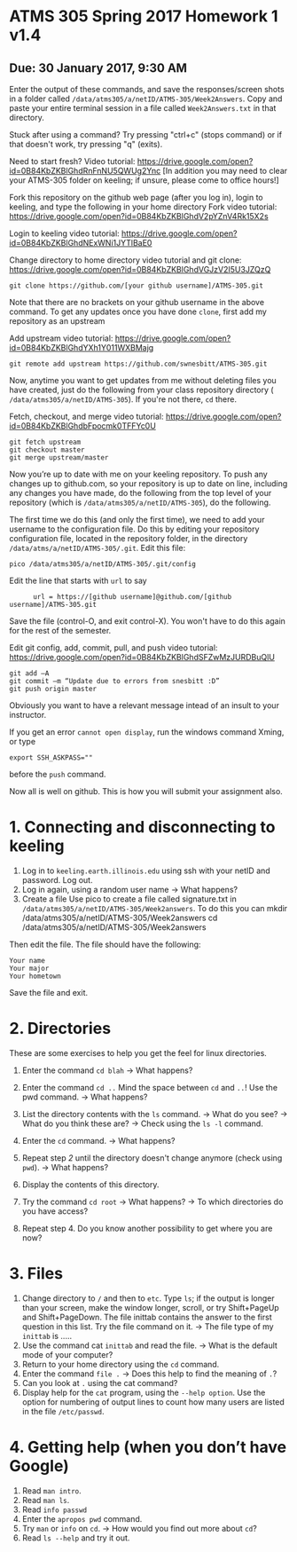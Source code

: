 # ATMS 305 Spring 2017 Homework 1  v1.4
## Due: 30 January 2017, 9:30 AM
Enter the output of these commands, and save the responses/screen shots in a folder called `/data/atms305/a/netID/ATMS-305/Week2Answers`.  Copy and paste your entire terminal session in a file called `Week2Answers.txt` in that directory.

Stuck after using a command?
Try pressing "ctrl+c" (stops command) or if that doesn't work, try pressing "q" (exits).

Need to start fresh?
Video tutorial: https://drive.google.com/open?id=0B84KbZKBlGhdRnFnNU5QWUg2Ync
[In addition you may need to clear your ATMS-305 folder on keeling; if unsure, please come to office hours!]

Fork this repository on the github web page (after you log in), login to keeling, and type the following in your home directory
Fork video tutorial: https://drive.google.com/open?id=0B84KbZKBlGhdV2pYZnV4Rk15X2s

Login to keeling video tutorial: https://drive.google.com/open?id=0B84KbZKBlGhdNExWNi1JYTlBaE0

Change directory to home directory video tutorial and git clone: https://drive.google.com/open?id=0B84KbZKBlGhdVGJzV2I5U3JZQzQ


```
git clone https://github.com/[your github username]/ATMS-305.git
```

Note that there are no brackets on your github username in the above command.  To get any updates once you have done `clone`, first add my repository as an upstream

Add upstream video tutorial: https://drive.google.com/open?id=0B84KbZKBlGhdYXh1Y011WXBMajg
```
git remote add upstream https://github.com/swnesbitt/ATMS-305.git
```
Now, anytime you want to get updates from me without deleting files you have created, just do the following from your class repository directory ( `/data/atms305/a/netID/ATMS-305`).  If you're not there, `cd` there.

Fetch, checkout, and merge video tutorial: https://drive.google.com/open?id=0B84KbZKBlGhdbFpocmk0TFFYc0U
```
git fetch upstream
git checkout master
git merge upstream/master
```
Now you’re up to date with me on your keeling repository.
To push any changes up to github.com, so your repository is up to date on line, including any changes you have made, do the following from the top level of your repository (which is `/data/atms305/a/netID/ATMS-305`), do the following.

The first time we do this (and only the first time), we need to add your username to the configuration file.  Do this by editing your repository configuration file, located in the repository folder, in the directory `/data/atms/a/netID/ATMS-305/.git`.  Edit this file:
```
pico /data/atms305/a/netID/ATMS-305/.git/config
```
Edit the line that starts with `url` to say
```
      url = https://[github username]@github.com/[github username]/ATMS-305.git
```
Save the file (control-O, and exit control-X).  You won't have to do this again for the rest of the semester.

Edit git config, add, commit, pull, and push video tutorial: https://drive.google.com/open?id=0B84KbZKBlGhdSFZwMzJURDBuQlU
```
git add –A
git commit –m “Update due to errors from snesbitt :D”
git push origin master
```
Obviously you want to have a relevant message intead of an insult to your instructor.

If you get an error `cannot open display`, run the windows command Xming, or type
```
export SSH_ASKPASS=""
```
before the `push` command.

Now all is well on github.  This is how you will submit your assignment also.

# 1. Connecting and disconnecting to keeling
1.	Log in to `keeling.earth.illinois.edu` using ssh with your netID and password. Log out.
2.	Log in again, using a random user name
-> What happens?
2. Create a file
Use pico to create a file called signature.txt in `/data/atms305/a/netID/ATMS-305/Week2answers`.
To do this you can
mkdir /data/atms305/a/netID/ATMS-305/Week2answers
cd /data/atms305/a/netID/ATMS-305/Week2answers

Then edit the file.
The file should have the following:
```
Your name
Your major
Your hometown
```
Save the file and exit.
# 2. Directories
These are some exercises to help you get the feel for linux directories.
1.	Enter the command `cd blah`
-> What happens?

2.	Enter the command `cd ..`
Mind the space between `cd` and `..`! Use the pwd command.
-> What happens?

3.	List the directory contents with the `ls` command.
-> What do you see?
-> What do you think these are?
-> Check using the `ls -l` command.

4.	Enter the `cd` command.
-> What happens?

5.	Repeat step *2* until the directory doesn't change anymore (check using `pwd`).
-> What happens?

6.	Display the contents of this directory.

7.	Try the command `cd root`
-> What happens?
-> To which directories do you have access?

8.	Repeat step 4.
Do you know another possibility to get where you are now?

# 3. Files
1.	Change directory to `/` and then to `etc`. Type `ls`; if the output is longer than your screen, make the window longer, scroll, or try Shift+PageUp and Shift+PageDown.
The file inittab contains the answer to the first question in this list. Try the file command on it.
-> The file type of my `inittab` is .....
1. Use the command cat `inittab` and read the file.
-> What is the default mode of your computer?
1.	Return to your home directory using the `cd` command.
1.	Enter the command `file .`
-> Does this help to find the meaning of `.`?
1.	Can you look at `.` using the cat command?
1.	Display help for the `cat` program, using the `--help option`. Use the option for numbering of output lines to count how many users are listed in the file `/etc/passwd`.

# 4. Getting help (when you don’t have Google)
1.	Read `man intro`.
1.	Read `man ls`.
1.	Read `info passwd`
1. Enter the `apropos pwd` command.
1.	Try `man` or `info` on `cd`.
-> How would you find out more about `cd`?
1.	Read `ls --help` and try it out.
